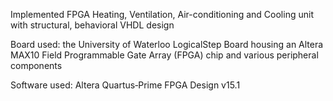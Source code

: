 
Implemented FPGA Heating, Ventilation, Air-conditioning and Cooling unit with structural, behavioral VHDL design

Board used: the University of Waterloo LogicalStep Board housing an Altera MAX10 Field Programmable Gate Array (FPGA) chip and various peripheral components

Software used: Altera Quartus‐Prime FPGA Design v15.1
